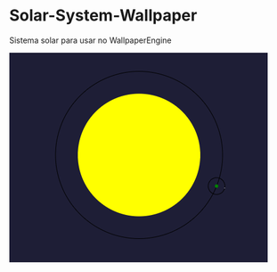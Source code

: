 # Solar-System-Wallpaper
Sistema solar para usar no WallpaperEngine

![earthOrbtWithMoon](earthOrbtWithMoon.png)
